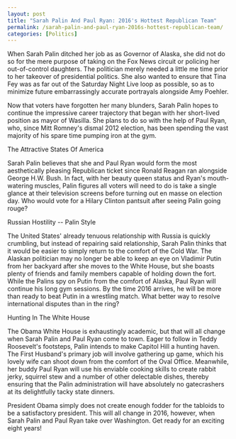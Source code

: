 ```yaml
---
layout: post
title: "Sarah Palin And Paul Ryan: 2016's Hottest Republican Team"
permalink: /sarah-palin-and-paul-ryan-2016s-hottest-republican-team/
categories: [Politics]
---
```

When Sarah Palin ditched her job as as Governor of Alaska, she did not do so for the mere purpose of taking on the Fox News circuit or policing her out-of-control daughters. The politician merely needed a little me time prior to her takeover of presidential politics. She also wanted to ensure that Tina Fey was as far out of the Saturday Night Live loop as possible, so as to minimize future embarrassingly accurate portrayals alongside Amy Poehler.

Now that voters have forgotten her many blunders, Sarah Palin hopes to continue the impressive career trajectory that began with her short-lived position as mayor of Wasilla. She plans to do so with the help of Paul Ryan, who, since Mitt Romney's dismal 2012 election, has been spending the vast majority of his spare time pumping iron at the gym.

The Attractive States Of America

Sarah Palin believes that she and Paul Ryan would form the most aesthetically pleasing Republican ticket since Ronald Reagan ran alongside George H.W. Bush. In fact, with her beauty queen status and Ryan's mouth-watering muscles, Palin figures all voters will need to do is take a single glance at their television screens before turning out en masse on election day. Who would vote for a Hilary Clinton pantsuit after seeing Palin going rouge?

Russian Hostility -- Palin Style

The United States' already tenuous relationship with Russia is quickly crumbling, but instead of repairing said relationship, Sarah Palin thinks that it would be easier to simply return to the comfort of the Cold War. The Alaskan politician may no longer be able to keep an eye on Vladimir Putin from her backyard after she moves to the White House, but she boasts plenty of friends and family members capable of holding down the fort. While the Palins spy on Putin from the comfort of Alaska, Paul Ryan will continue his long gym sessions. By the time 2016 arrives, he will be more than ready to beat Putin in a wrestling match. What better way to resolve international disputes than in the ring?

Hunting In The White House

The Obama White House is exhaustingly academic, but that will all change when Sarah Palin and Paul Ryan come to town. Eager to follow in Teddy Roosevelt's footsteps, Palin intends to make Capitol Hill a hunting haven. The First Husband's primary job will involve gathering up game, which his lovely wife can shoot down from the comfort of the Oval Office. Meanwhile, her buddy Paul Ryan will use his enviable cooking skills to create rabbit jerky, squirrel stew and a number of other delectable dishes, thereby ensuring that the Palin administration will have absolutely no gatecrashers at its delightfully tacky state dinners.

President Obama simply does not create enough fodder for the tabloids to be a satisfactory president. This will all change in 2016, however, when Sarah Palin and Paul Ryan take over Washington. Get ready for an exciting eight years!
